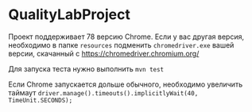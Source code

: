 # QualityLabProject

Проект поддерживает 78 версию Chrome. Если у вас другая версия, необходимо в папке `resources` подменить `chromedriver.exe` вашей версии, скачанный с https://chromedriver.chromium.org/

Для запуска теста нужно выполнить `mvn test`

Если Chrome запускается дольше обычного, необходимо увеличить таймаут `driver.manage().timeouts().implicitlyWait(40, TimeUnit.SECONDS);`
